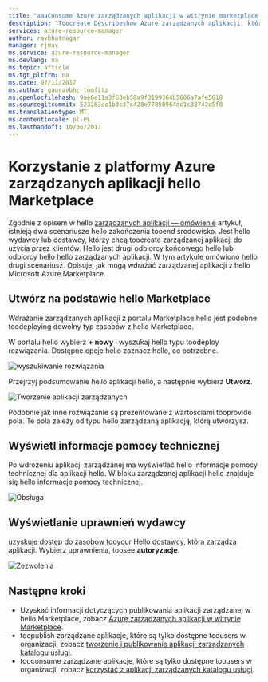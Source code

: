 ```yaml
---
title: "aaaConsume Azure zarządzanych aplikacji w witrynie marketplace | Dokumentacja firmy Microsoft"
description: "Toocreate Describeshow Azure zarządzanych aplikacji, która jest dostępna za pośrednictwem hello Marketplace."
services: azure-resource-manager
author: ravbhatnagar
manager: rjmax
ms.service: azure-resource-manager
ms.devlang: na
ms.topic: article
ms.tgt_pltfrm: na
ms.date: 07/11/2017
ms.author: gauravbh; tomfitz
ms.openlocfilehash: 9ae6e11a3f63eb58a9f3199364b5606a7afe5618
ms.sourcegitcommit: 523283cc1b3c37c428e77850964dc1c33742c5f0
ms.translationtype: MT
ms.contentlocale: pl-PL
ms.lasthandoff: 10/06/2017
---
```

# <a name="consume-azure-managed-applications-in-hello-marketplace"></a>Korzystanie z platformy Azure zarządzanych aplikacji hello Marketplace

Zgodnie z opisem w hello [zarządzanych aplikacji — omówienie](managed-application-overview.md) artykuł, istnieją dwa scenariusze hello zakończenia tooend środowisko. Jest hello wydawcy lub dostawcy, którzy chcą toocreate zarządzanej aplikacji do użycia przez klientów. Hello jest drugi odbiorcy końcowego hello lub odbiorcy hello hello zarządzanych aplikacji. W tym artykule omówiono hello drugi scenariusz. Opisuje, jak mogą wdrażać zarządzanej aplikacji z hello Microsoft Azure Marketplace.

## <a name="create-from-hello-marketplace"></a>Utwórz na podstawie hello Marketplace

Wdrażanie zarządzanych aplikacji z portalu Marketplace hello jest podobne toodeploying dowolny typ zasobów z hello Marketplace. 

W portalu hello wybierz **+ nowy** i wyszukaj hello typu toodeploy rozwiązania. Dostępne opcje hello zaznacz hello, co potrzebne.

![wyszukiwanie rozwiązania](./media/managed-application-consume-marketplace/search-apps.png)

Przejrzyj podsumowanie hello aplikacji hello, a następnie wybierz **Utwórz**.

![Tworzenie aplikacji zarządzanych](./media/managed-application-consume-marketplace/create-marketplace-managed-app.png)

Podobnie jak inne rozwiązanie są prezentowane z wartościami tooprovide pola. Te pola zależy od typu hello zarządzaną aplikację, którą utworzysz. 

## <a name="view-support-information"></a>Wyświetl informacje pomocy technicznej

Po wdrożeniu aplikacji zarządzanej ma wyświetlać hello informacje pomocy technicznej dla aplikacji hello. W bloku zarządzanej aplikacji hello znajduje się hello informacje pomocy technicznej.

![Obsługa](./media/managed-application-consume-marketplace/support.png)

## <a name="view-publisher-permissions"></a>Wyświetlanie uprawnień wydawcy

uzyskuje dostęp do zasobów tooyour Hello dostawcy, która zarządza aplikacji. Wybierz uprawnienia, toosee **autoryzacje**.

![Zezwolenia](./media/managed-application-consume-marketplace/authorizations.png)

## <a name="next-steps"></a>Następne kroki

* Uzyskać informacji dotyczących publikowania aplikacji zarządzanej w hello Marketplace, zobacz [Azure zarządzanych aplikacji w witrynie Marketplace](managed-application-author-marketplace.md).
* toopublish zarządzane aplikacje, które są tylko dostępne toousers w organizacji, zobacz [tworzenie i publikowanie aplikacji zarządzanych katalogu usługi](managed-application-publishing.md).
* tooconsume zarządzane aplikacje, które są tylko dostępne toousers w organizacji, zobacz [korzystać z aplikacji zarządzanych katalogu usługi](managed-application-consumption.md).
